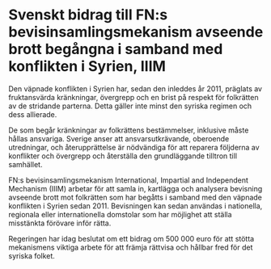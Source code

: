 # Svenskt bidrag till FN:s bevisinsamlingsmekanism avseende brott begångna i samband med konflikten i Syrien, IIIM

Den väpnade konflikten i Syrien har, sedan den inleddes år 2011, präglats av fruktansvärda kränkningar, övergrepp och en brist på respekt för folkrätten av de stridande parterna. Detta gäller inte minst den syriska regimen och dess allierade.


De som begår kränkningar av folkrättens bestämmelser, inklusive måste hållas ansvariga. Sverige anser att ansvarsutkrävande, oberoende utredningar, och återupprättelse är nödvändiga för att reparera följderna av konflikter och övergrepp och återställa den grundläggande tilltron till samhället.

FN:s bevisinsamlingsmekanism International, Impartial and Independent Mecha­nism (IIIM) arbetar för att samla in, kart­lägga och analysera bevisning avseende brott mot folkrätten som har begåtts i samband med den väpnade konflikten i Syrien sedan 2011\. Bevisningen kan sedan användas i nationella, regionala eller internationella domstolar som har möjlighet att ställa misstänkta förövare inför rätta.

Regeringen har idag beslutat om ett bidrag om 500 000 euro för att stötta mekanismens viktiga arbete för att främja rättvisa och hållbar fred för det syriska folket.
